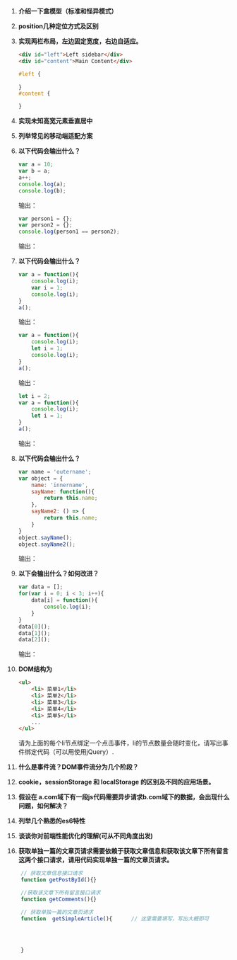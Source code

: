 1. **介绍一下盒模型（标准和怪异模式）**





2. **position几种定位方式及区别**






3. **实现两栏布局，左边固定宽度，右边自适应。**
    ```html
    <div id="left">Left sidebar</div>
    <div id="content">Main Content</div>
    ```
    ```css
    #left { 
        
    }
    #content { 

    }
    ```




4. **实现未知高宽元素垂直居中**

5. **列举常见的移动端适配方案**




6. **以下代码会输出什么？**
    ```js
    var a = 10; 
    var b = a;
    a++;
    console.log(a); 
    console.log(b); 
    ```
    输出： 


    ```js
    var person1 = {};
    var person2 = {};
    console.log(person1 == person2);
    ```
    输出： 


7. **以下代码会输出什么？**
    ```js
    var a = function(){
        console.log(i);  
        var i = 1;
        console.log(i);    
    }
    a();
    ```
    输出：

    ```js
    var a = function(){
        console.log(i);
        let i = 1;
        console.log(i);
    }
    a();
    ```
    输出：

    ```js
    let i = 2;
    var a = function(){
        console.log(i);
        let i = 1;
    }
    a();
    ```
    输出：

8. **以下代码会输出什么？**
    ```js
    var name = 'outername';
    var object = {
        name: 'innername',
        sayName: function(){
            return this.name;
        },
        sayName2: () => {
            return this.name;
        }
    }
    object.sayName();
    object.sayName2();
    ```
    输出：


9. **以下会输出什么？如何改进？**
    ```js
    var data = [];
    for(var i = 0; i < 3; i++){
        data[i] = function(){
            console.log(i);
        }
    }
    data[0]();
    data[1]();
    data[2]();
    ```
    输出：

10. **DOM结构为**
    ```HTML
    <ul>
        <li> 菜单1</li>
        <li> 菜单2</li>
        <li> 菜单3</li>
        <li> 菜单4</li>
        <li> 菜单5</li>
        ...
    </ul>
    ```
    请为上面的每个li节点绑定一个点击事件，li的节点数量会随时变化，请写出事件绑定代码（可以用使用jQuery）. 

11. **什么是事件流？DOM事件流分为几个阶段？**

12. **cookie，sessionStorage 和 localStorage 的区别及不同的应用场景。**


13. **假设在 a.com域下有一段js代码需要异步请求b.com域下的数据，会出现什么问题，如何解决？**


14. **列举几个熟悉的es6特性**


15. **谈谈你对前端性能优化的理解(可从不同角度出发)**


16. **获取单独一篇的文章页请求需要依赖于获取文章信息和获取该文章下所有留言这两个接口请求，请用代码实现单独一篇的文章页请求。**
```js
    // 获取文章信息接口请求
    function getPostById(){}

    //获取该文章下所有留言接口请求
    function getComments(){}

    // 获取单独一篇的文章页请求
    function  getSimpleArticle(){      // 这里需要填写，写出大概即可




    }
```










